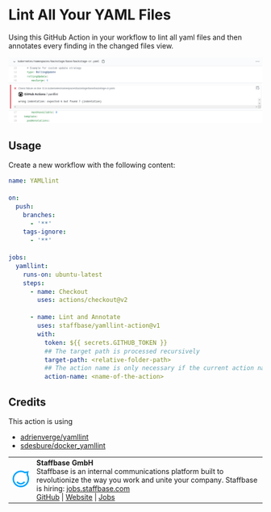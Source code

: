 # Lint All Your YAML Files

Using this GitHub Action in your workflow to lint all yaml files and then annotates every finding in the changed files view.

![annotation](images/annotation.png)

## Usage

Create a new workflow with the following content:

```yaml
name: YAMLlint

on:
  push:
    branches:
      - '**'
    tags-ignore:
      - '**'

jobs:
  yamllint:
    runs-on: ubuntu-latest
    steps:
      - name: Checkout
        uses: actions/checkout@v2

      - name: Lint and Annotate
        uses: staffbase/yamllint-action@v1
        with:
          token: ${{ secrets.GITHUB_TOKEN }}
          ## The target path is processed recursively
          target-path: <relative-folder-path>
          ## The action name is only necessary if the current action name changed
          action-name: <name-of-the-action>
```

## Credits

This action is using

- [adrienverge/yamllint](https://github.com/adrienverge/yamllint)
- [sdesbure/docker_yamllint](https://github.com/sdesbure/docker_yamllint)


<table>
  <tr>
    <td>
      <img src="images/staffbase.png" alt="Staffbase GmbH" width="96" />
    </td>
    <td>
      <b>Staffbase GmbH</b>
      <br />Staffbase is an internal communications platform built to revolutionize the way you work and unite your company. Staffbase is hiring: <a href="https://jobs.staffbase.com" target="_blank" rel="noreferrer">jobs.staffbase.com</a>
      <br /><a href="https://github.com/Staffbase" target="_blank" rel="noreferrer">GitHub</a> | <a href="https://staffbase.com/" target="_blank" rel="noreferrer">Website</a> | <a href="https://jobs.staffbase.com" target="_blank" rel="noreferrer">Jobs</a>
    </td>
  </tr>
</table>
